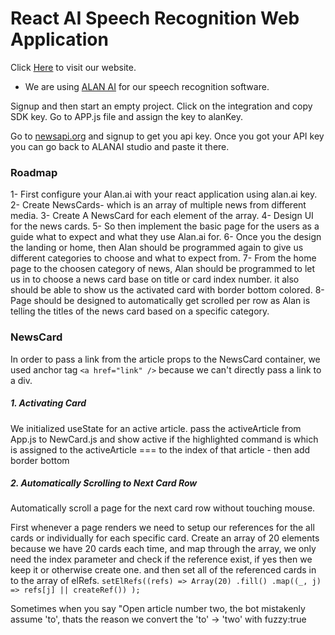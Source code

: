 # React AI Speech Recognition Web Application

Click [Here](https://upbeat-jones-bfdf75.netlify.app/) to visit our website.


- We are using [ALAN AI](https://alan.app/) for our speech recognition software. 

Signup and then start an empty project. Click on the integration and copy SDK key. Go to APP.js file and assign the key to alanKey.

Go to [newsapi.org](https://newsapi.org/) and signup to get you api key. Once you got your API key you can go back to ALANAI studio and paste it there.

### Roadmap

1- First configure your Alan.ai with your react application using alan.ai key.
2- Create NewsCards- which is an array of multiple news from different media.
3- Create A NewsCard for each element of the array.
4- Design UI for the news cards.
5- So then implement the basic page for the users as a guide what to expect and what they use Alan.ai for.
6- Once you the design the landing or home, then Alan should be programmed again to give us different categories to choose and what to expect from.
7- From the home page to the choosen category of news, Alan should be programmed to let us in to choose a news card base on title or card index number. it also should be able to show us the activated card with border bottom colored.
8- Page should be designed to automatically get scrolled per row as Alan is telling the titles of the news card based on a specific category.


### NewsCard

In order to pass a link from the article props to the NewsCard container, we used anchor tag `<a href="link" />` because we can't directly pass a link to a div.

##### 1. Activating Card

We initialized useState for an active article. pass the activeArticle from App.js to NewCard.js and show active if the highlighted command is which is assigned to the activeArticle === to the index of that article - then add border bottom

##### 2. Automatically Scrolling to Next Card Row

Automatically scroll a page for the next card row without touching mouse.

First whenever a page renders we need to setup our references for the all cards or individually for each specific card. Create an array of 20 elements because we have 20 cards each time, and map through the array, we only need the index parameter and check if the reference exist, if yes then we keep it or otherwise create one. and then set all of the referenced cards in to the array of elRefs.
`setElRefs((refs) => Array(20) .fill() .map((_, j) => refs[j] || createRef()) );`

Sometimes when you say "Open article number two, the bot mistakenly assume 'to', thats the reason we convert the 'to' -> 'two' with fuzzy:true
